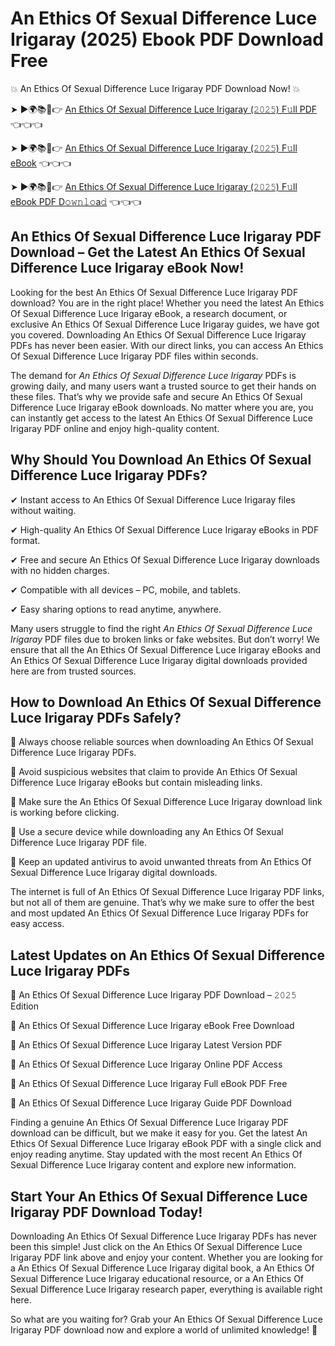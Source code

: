 # An Ethics Of Sexual Difference Luce Irigaray (2025) Ebook PDF Download Free

💥 An Ethics Of Sexual Difference Luce Irigaray PDF Download Now! 💥

➤ ►🌍📚📱👉 [An Ethics Of Sexual Difference Luce Irigaray (𝟸𝟶𝟸𝟻) F𝚞ll PDF](https://getpdf.xyz/an-ethics-of-sexual-difference-luce-irigaray) 👈👈👈


➤ ►🌍📚📱👉 [An Ethics Of Sexual Difference Luce Irigaray (𝟸𝟶𝟸𝟻) F𝚞ll eBook](https://getpdf.xyz/an-ethics-of-sexual-difference-luce-irigaray) 👈👈👈


➤ ►🌍📚📱👉 [An Ethics Of Sexual Difference Luce Irigaray (𝟸𝟶𝟸𝟻) F𝚞ll eBook PDF D𝚘𝚠𝚗𝚕𝚘a𝚍](https://getpdf.xyz/an-ethics-of-sexual-difference-luce-irigaray) 👈👈👈


## An Ethics Of Sexual Difference Luce Irigaray PDF Download – Get the Latest An Ethics Of Sexual Difference Luce Irigaray eBook Now!

Looking for the best An Ethics Of Sexual Difference Luce Irigaray PDF download? You are in the right place! Whether you need the latest An Ethics Of Sexual Difference Luce Irigaray eBook, a research document, or exclusive An Ethics Of Sexual Difference Luce Irigaray guides, we have got you covered. Downloading An Ethics Of Sexual Difference Luce Irigaray PDFs has never been easier. With our direct links, you can access An Ethics Of Sexual Difference Luce Irigaray PDF files within seconds.

The demand for *An Ethics Of Sexual Difference Luce Irigaray* PDFs is growing daily, and many users want a trusted source to get their hands on these files. That’s why we provide safe and secure An Ethics Of Sexual Difference Luce Irigaray eBook downloads. No matter where you are, you can instantly get access to the latest An Ethics Of Sexual Difference Luce Irigaray PDF online and enjoy high-quality content.

## Why Should You Download An Ethics Of Sexual Difference Luce Irigaray PDFs?

✔ Instant access to An Ethics Of Sexual Difference Luce Irigaray files without waiting.

✔ High-quality An Ethics Of Sexual Difference Luce Irigaray eBooks in PDF format.

✔ Free and secure An Ethics Of Sexual Difference Luce Irigaray downloads with no hidden charges.

✔ Compatible with all devices – PC, mobile, and tablets.

✔ Easy sharing options to read anytime, anywhere.

Many users struggle to find the right *An Ethics Of Sexual Difference Luce Irigaray* PDF files due to broken links or fake websites. But don’t worry! We ensure that all the An Ethics Of Sexual Difference Luce Irigaray eBooks and An Ethics Of Sexual Difference Luce Irigaray digital downloads provided here are from trusted sources.

## How to Download An Ethics Of Sexual Difference Luce Irigaray PDFs Safely?

📌 Always choose reliable sources when downloading An Ethics Of Sexual Difference Luce Irigaray PDFs.

📌 Avoid suspicious websites that claim to provide An Ethics Of Sexual Difference Luce Irigaray eBooks but contain misleading links.

📌 Make sure the An Ethics Of Sexual Difference Luce Irigaray download link is working before clicking.

📌 Use a secure device while downloading any An Ethics Of Sexual Difference Luce Irigaray PDF file.

📌 Keep an updated antivirus to avoid unwanted threats from An Ethics Of Sexual Difference Luce Irigaray digital downloads.

The internet is full of An Ethics Of Sexual Difference Luce Irigaray PDF links, but not all of them are genuine. That’s why we make sure to offer the best and most updated An Ethics Of Sexual Difference Luce Irigaray PDFs for easy access.

## Latest Updates on An Ethics Of Sexual Difference Luce Irigaray PDFs

🔹 An Ethics Of Sexual Difference Luce Irigaray PDF Download – 𝟸𝟶𝟸𝟻 Edition

🔹 An Ethics Of Sexual Difference Luce Irigaray eBook Free Download

🔹 An Ethics Of Sexual Difference Luce Irigaray Latest Version PDF

🔹 An Ethics Of Sexual Difference Luce Irigaray Online PDF Access

🔹 An Ethics Of Sexual Difference Luce Irigaray Full eBook PDF Free

🔹 An Ethics Of Sexual Difference Luce Irigaray Guide PDF Download

Finding a genuine An Ethics Of Sexual Difference Luce Irigaray PDF download can be difficult, but we make it easy for you. Get the latest An Ethics Of Sexual Difference Luce Irigaray eBook PDF with a single click and enjoy reading anytime. Stay updated with the most recent An Ethics Of Sexual Difference Luce Irigaray content and explore new information.

## Start Your An Ethics Of Sexual Difference Luce Irigaray PDF Download Today!

Downloading An Ethics Of Sexual Difference Luce Irigaray PDFs has never been this simple! Just click on the An Ethics Of Sexual Difference Luce Irigaray PDF link above and enjoy your content. Whether you are looking for a An Ethics Of Sexual Difference Luce Irigaray digital book, a An Ethics Of Sexual Difference Luce Irigaray educational resource, or a An Ethics Of Sexual Difference Luce Irigaray research paper, everything is available right here.

So what are you waiting for? Grab your An Ethics Of Sexual Difference Luce Irigaray PDF download now and explore a world of unlimited knowledge! 🚀